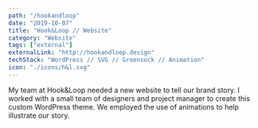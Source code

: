 ```yaml
---
path: "/hookandloop"
date: "2019-10-07"
title: "Hook&Loop // Website"
category: "Website"
tags: ["external"]
externalLink: "http://hookandloop.design"
techStack: "WordPress // SVG // Greensock // Animation"
icon: "./icons/h&l.svg"
---
```


My team at Hook&Loop needed a new website to tell our brand story. I worked with a small team of designers and project manager to create this custom WordPress theme. We employed the use of animations to help illustrate our story.
